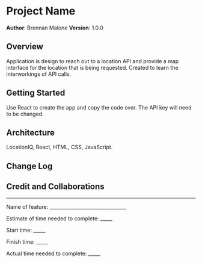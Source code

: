 # Project Name

**Author**: Brennan Malone
**Version**: 1.0.0

## Overview

Application is design to reach out to a location API and provide a map interface for the location that is being requested. Created to learn the interworkings of API calls.

## Getting Started

Use React to create the app and copy the code over. The API key will need to be changed.

## Architecture

LocationIQ, React, HTML, CSS, JavaScript.

## Change Log
<!-- Use this area to document the iterative changes made to your application as each feature is successfully implemented. Use time stamps. Here's an example:

01-01-2001 4:59pm - Application now has a fully-functional express server, with a GET route for the location resource. -->

## Credit and Collaborations

------------------------------------------------------------------------------------------------------------------

Name of feature: ________________________________

Estimate of time needed to complete: _____

Start time: _____

Finish time: _____

Actual time needed to complete: _____